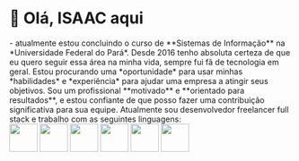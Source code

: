 <h1>👋 Olá, ISAAC aqui </h1>
- atualmente estou concluindo o curso de **Sistemas de Informação** na *Universidade Federal do Pará*.
Desde 2016 tenho absoluta certeza de que eu quero seguir essa área na minha vida, sempre fui fã de tecnologia em geral.
Estou procurando uma *oportunidade* para usar minhas *habilidades* e *experiência* para ajudar uma empresa a atingir seus objetivos. Sou um profissional **motivado** e **orientado para resultados**, e estou confiante de que posso fazer uma contribuição significativa para sua equipe.
Atualmente sou desenvolvedor freelancer full stack e trabalho com as seguintes linguagens:
<br> <img width='50' height='50' src="https://cdn.jsdelivr.net/gh/devicons/devicon/icons/java/java-original.svg"/> <img width='50' height='50' src="https://cdn.jsdelivr.net/gh/devicons/devicon/icons/spring/spring-original.svg" /> <img width='50' height='50' src="https://cdn.jsdelivr.net/gh/devicons/devicon/icons/html5/html5-original.svg" /> <img width='50' height='50' src="https://cdn.jsdelivr.net/gh/devicons/devicon/icons/css3/css3-original.svg" /> <img width='50' height='50' src="https://cdn.jsdelivr.net/gh/devicons/devicon/icons/javascript/javascript-original.svg"/> <img width='50' height='50' src="https://cdn.jsdelivr.net/gh/devicons/devicon/icons/php/php-original.svg"/>
